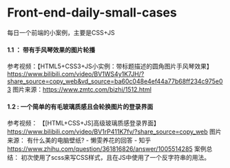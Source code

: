 # Front-end-daily-small-cases
每日一个前端的小案例，主要是CSS+JS

#### 1.1 ： 带有手风琴效果的图片轮播
参考视频：【HTML5+CSS3+JS小实例：带标题描述的圆角图片手风琴效果】 https://www.bilibili.com/video/BV1WS4y1K7JH/?share_source=copy_web&vd_source=ba60c048e4ef44a77b68ff234c975e03
图片来源：https://www.zmtc.com/bizhi/1512.html

#### 1.2 : 一个简单的有毛玻璃质感且会轮换图片的登录界面
参考视频： 【[HTML+CSS+JS]高级玻璃质感登录界面】 https://www.bilibili.com/video/BV1rP411K7fv/?share_source=copy_web
图片来源： 有什么美的电脑壁纸? - 懒雯养花的回答 - 知乎 https://www.zhihu.com/question/361816826/answer/1005514285
案例总结： 初次使用了scss来写CSS样式，且在JS中使用了一个反字符串的用法。
